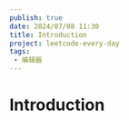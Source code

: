 ```yaml
---
publish: true
date: 2024/07/08 11:30
title: Introduction
project: leetcode-every-day
tags:
 - 编辑器
---
```


# Introduction

